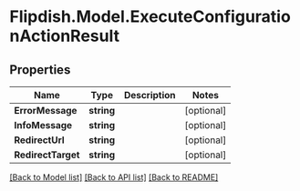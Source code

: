 # Flipdish.Model.ExecuteConfigurationActionResult
## Properties

Name | Type | Description | Notes
------------ | ------------- | ------------- | -------------
**ErrorMessage** | **string** |  | [optional] 
**InfoMessage** | **string** |  | [optional] 
**RedirectUrl** | **string** |  | [optional] 
**RedirectTarget** | **string** |  | [optional] 

[[Back to Model list]](../README.md#documentation-for-models) [[Back to API list]](../README.md#documentation-for-api-endpoints) [[Back to README]](../README.md)

